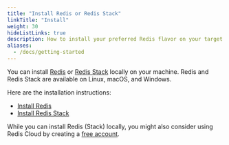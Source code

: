 ```yaml
---
title: "Install Redis or Redis Stack"
linkTitle: "Install"
weight: 30
hideListLinks: true
description: How to install your preferred Redis flavor on your target platform
aliases:
  - /docs/getting-started
---
```


You can install [Redis](https://redis.io/docs/about/) or [Redis Stack](/docs/about/about-stack) locally on your machine. Redis and Redis Stack are available on Linux, macOS, and Windows. 

Here are the installation instructions:

* [Install Redis](/docs/install/install-redis)
* [Install Redis Stack](/docs/install/install-stack)

While you can install Redis (Stack) locally, you might also consider using Redis Cloud by creating a [free account](https://redis.com/try-free/?utm_source=redisio&utm_medium=referral&utm_campaign=2023-09-try_free&utm_content=cu-redis_cloud_users).
